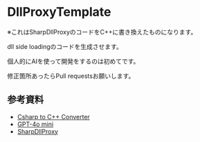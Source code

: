 # DllProxyTemplate
※これはSharpDllProxyのコードをC++に書き換えたものになります。

dll side loadingのコードを生成させます。

個人的にAIを使って開発をするのは初めてです。

修正箇所あったらPull requestsお願いします。

## 参考資料
- [Csharp to C++ Converter](https://www.codeconvert.ai/csharp-to-c++-converter) <br>
- [GPT-4o mini](https://duckduckgo.com/?t=ffab&q=%25&ia=chat) <br>
- [SharpDllProxy](https://github.com/Flangvik/SharpDllProxy) <br>
